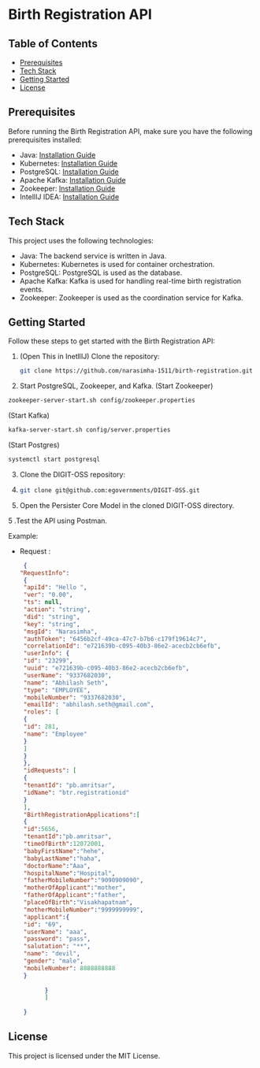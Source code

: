 # Birth Registration API

## Table of Contents

- [Prerequisites](#prerequisites)
- [Tech Stack](#tech-stack)
- [Getting Started](#getting-started)
- [License](#license)

## Prerequisites

Before running the Birth Registration API, make sure you have the following prerequisites installed:

- Java: [Installation Guide](https://www.oracle.com/java/technologies/javase-jdk11-downloads.html)
- Kubernetes: [Installation Guide](https://kubernetes.io/docs/setup/)
- PostgreSQL: [Installation Guide](https://www.postgresql.org/download/)
- Apache Kafka: [Installation Guide](https://kafka.apache.org/quickstart)
- Zookeeper: [Installation Guide](https://zookeeper.apache.org/doc/r3.7.0/zookeeperStarted.html)
- IntellIJ IDEA: [Installation Guide](https://www.jetbrains.com/idea/download/)

## Tech Stack

This project uses the following technologies:

- Java: The backend service is written in Java.
- Kubernetes: Kubernetes is used for container orchestration.
- PostgreSQL: PostgreSQL is used as the database.
- Apache Kafka: Kafka is used for handling real-time birth registration events.
- Zookeeper: Zookeeper is used as the coordination service for Kafka.

## Getting Started

Follow these steps to get started with the Birth Registration API:

1. (Open This in InetllIJ) Clone the repository:

   ```bash
   git clone https://github.com/narasimha-1511/birth-registration.git

2. Start PostgreSQL, Zookeeper, and Kafka.
   (Start Zookeeper)
  ```bash
  zookeeper-server-start.sh config/zookeeper.properties
  ```
(Start Kafka)
  ```bash
  kafka-server-start.sh config/server.properties
  ```
(Start Postgres)
  ```bash
  systemctl start postgresql
  ```
3. Clone the DIGIT-OSS repository:
4. 
   ```bash
   git clone git@github.com:egovernments/DIGIT-OSS.git
   ```
4. Open the Persister Core Model in the cloned DIGIT-OSS directory.

5 .Test the API using Postman.

Example:

* Request : 
  ```json
   {
  "RequestInfo": 
   {
   "apiId": "Hello ",
   "ver": "0.00",
   "ts": null,
   "action": "string",
   "did": "string",
   "key": "string",
   "msgId": "Narasimha",
   "authToken": "6456b2cf-49ca-47c7-b7b6-c179f19614c7",
   "correlationId": "e721639b-c095-40b3-86e2-acecb2cb6efb",
   "userInfo": {
   "id": "23299",
   "uuid": "e721639b-c095-40b3-86e2-acecb2cb6efb",
   "userName": "9337682030",
   "name": "Abhilash Seth",
   "type": "EMPLOYEE",
   "mobileNumber": "9337682030",
   "emailId": "abhilash.seth@gmail.com",
   "roles": [
   {
   "id": 281,
   "name": "Employee"
   }
   ]
   }
   },
   "idRequests": [
   {
   "tenantId": "pb.amritsar",
   "idName": "btr.registrationid"
   }
   ],
   "BirthRegistrationApplications":[
   {
   "id":5656,
   "tenantId":"pb.amritsar",
   "timeOfBirth":12072001,
   "babyFirstName":"hehe",
   "babyLastName":"haha",
   "doctorName":"Aaa",
   "hospitalName":"Hospital",
   "fatherMobileNumber":"9090909090",
   "motherOfApplicant":"mother",
   "fatherOfApplicant":"father",
   "placeOfBirth":"Visakhapatnam",
   "motherMobileNumber":"9999999999",
   "applicant":{
   "id": "69",
   "userName": "aaa",
   "password": "pass",
   "salutation": "**",
   "name": "devil",
   "gender": "male",
   "mobileNumber": 8888888888
   }
   
         }
         ]
   
   }
   ```

## License
This project is licensed under the MIT License.